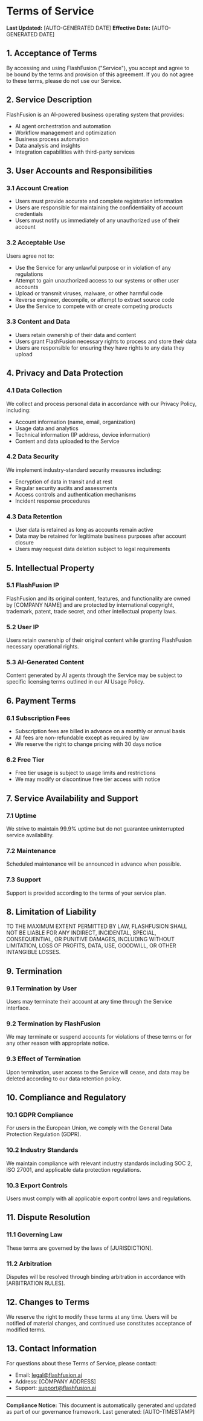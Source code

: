 # Terms of Service

**Last Updated:** [AUTO-GENERATED DATE]
**Effective Date:** [AUTO-GENERATED DATE]

## 1. Acceptance of Terms

By accessing and using FlashFusion ("Service"), you accept and agree to be bound by the terms and provision of this agreement. If you do not agree to these terms, please do not use our Service.

## 2. Service Description

FlashFusion is an AI-powered business operating system that provides:
- AI agent orchestration and automation
- Workflow management and optimization
- Business process automation
- Data analysis and insights
- Integration capabilities with third-party services

## 3. User Accounts and Responsibilities

### 3.1 Account Creation
- Users must provide accurate and complete registration information
- Users are responsible for maintaining the confidentiality of account credentials
- Users must notify us immediately of any unauthorized use of their account

### 3.2 Acceptable Use
Users agree not to:
- Use the Service for any unlawful purpose or in violation of any regulations
- Attempt to gain unauthorized access to our systems or other user accounts
- Upload or transmit viruses, malware, or other harmful code
- Reverse engineer, decompile, or attempt to extract source code
- Use the Service to compete with or create competing products

### 3.3 Content and Data
- Users retain ownership of their data and content
- Users grant FlashFusion necessary rights to process and store their data
- Users are responsible for ensuring they have rights to any data they upload

## 4. Privacy and Data Protection

### 4.1 Data Collection
We collect and process personal data in accordance with our Privacy Policy, including:
- Account information (name, email, organization)
- Usage data and analytics
- Technical information (IP address, device information)
- Content and data uploaded to the Service

### 4.2 Data Security
We implement industry-standard security measures including:
- Encryption of data in transit and at rest
- Regular security audits and assessments
- Access controls and authentication mechanisms
- Incident response procedures

### 4.3 Data Retention
- User data is retained as long as accounts remain active
- Data may be retained for legitimate business purposes after account closure
- Users may request data deletion subject to legal requirements

## 5. Intellectual Property

### 5.1 FlashFusion IP
FlashFusion and its original content, features, and functionality are owned by [COMPANY NAME] and are protected by international copyright, trademark, patent, trade secret, and other intellectual property laws.

### 5.2 User IP
Users retain ownership of their original content while granting FlashFusion necessary operational rights.

### 5.3 AI-Generated Content
Content generated by AI agents through the Service may be subject to specific licensing terms outlined in our AI Usage Policy.

## 6. Payment Terms

### 6.1 Subscription Fees
- Subscription fees are billed in advance on a monthly or annual basis
- All fees are non-refundable except as required by law
- We reserve the right to change pricing with 30 days notice

### 6.2 Free Tier
- Free tier usage is subject to usage limits and restrictions
- We may modify or discontinue free tier access with notice

## 7. Service Availability and Support

### 7.1 Uptime
We strive to maintain 99.9% uptime but do not guarantee uninterrupted service availability.

### 7.2 Maintenance
Scheduled maintenance will be announced in advance when possible.

### 7.3 Support
Support is provided according to the terms of your service plan.

## 8. Limitation of Liability

TO THE MAXIMUM EXTENT PERMITTED BY LAW, FLASHFUSION SHALL NOT BE LIABLE FOR ANY INDIRECT, INCIDENTAL, SPECIAL, CONSEQUENTIAL, OR PUNITIVE DAMAGES, INCLUDING WITHOUT LIMITATION, LOSS OF PROFITS, DATA, USE, GOODWILL, OR OTHER INTANGIBLE LOSSES.

## 9. Termination

### 9.1 Termination by User
Users may terminate their account at any time through the Service interface.

### 9.2 Termination by FlashFusion
We may terminate or suspend accounts for violations of these terms or for any other reason with appropriate notice.

### 9.3 Effect of Termination
Upon termination, user access to the Service will cease, and data may be deleted according to our data retention policy.

## 10. Compliance and Regulatory

### 10.1 GDPR Compliance
For users in the European Union, we comply with the General Data Protection Regulation (GDPR).

### 10.2 Industry Standards
We maintain compliance with relevant industry standards including SOC 2, ISO 27001, and applicable data protection regulations.

### 10.3 Export Controls
Users must comply with all applicable export control laws and regulations.

## 11. Dispute Resolution

### 11.1 Governing Law
These terms are governed by the laws of [JURISDICTION].

### 11.2 Arbitration
Disputes will be resolved through binding arbitration in accordance with [ARBITRATION RULES].

## 12. Changes to Terms

We reserve the right to modify these terms at any time. Users will be notified of material changes, and continued use constitutes acceptance of modified terms.

## 13. Contact Information

For questions about these Terms of Service, please contact:
- Email: legal@flashfusion.ai
- Address: [COMPANY ADDRESS]
- Support: support@flashfusion.ai

---

**Compliance Notice:** This document is automatically generated and updated as part of our governance framework. Last generated: [AUTO-TIMESTAMP]